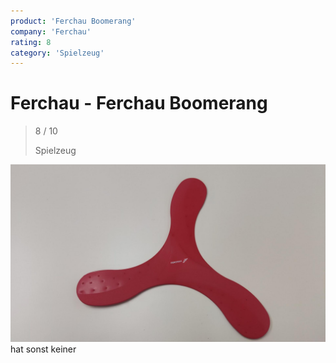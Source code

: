 ```yaml
---
product: 'Ferchau Boomerang'
company: 'Ferchau'
rating: 8
category: 'Spielzeug'
---
```


# Ferchau - Ferchau Boomerang
>
> 8 / 10
>
> Spielzeug

![Ferchau Boomerang](./assets/ferchau-ferchau-boomerang-0ecfa3b8-9bf1-4753-81f7-3bb1e2dfd36c.jpg)
hat sonst keiner
